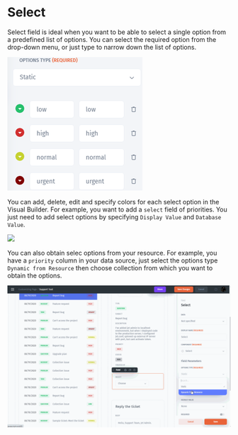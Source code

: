# Select

Select field is ideal when you want to be able to select a single option from a predefined list of options. You can select the required option from the drop-down menu, or just type to narrow down the list of options.&#x20;

![](<../../../../.gitbook/assets/image (716).png>)

You can add, delete, edit and specify colors for each select option in the Visual Builder. For example, you want to add a `select` field of priorities. You just need to add select options by specifying `Display Value` and `Database Value`.

![](<../../../../.gitbook/assets/image (7).gif>)

You can also obtain selec options from your resource. For example, you have a `priority` column in your data source, just select the options type `Dynamic from Resource` then choose collection from which you want to obtain the options.

![](<../../../../.gitbook/assets/image (8).gif>)

